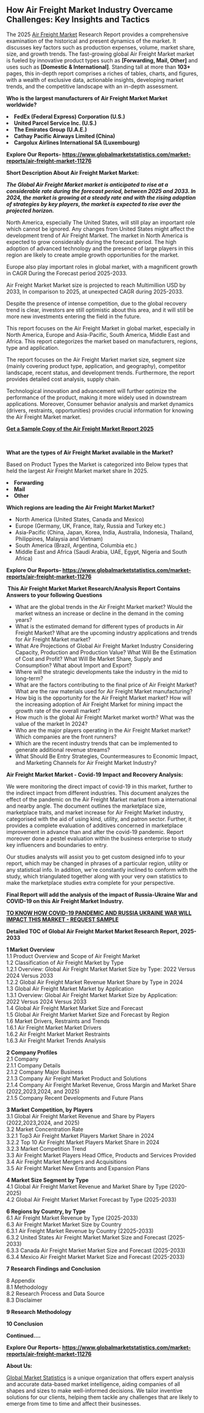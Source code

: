 <h2><strong>How Air Freight Market Industry Overcame Challenges: Key Insights and Tactics</strong></h2><p>The 2025 <a href="https://www.globalmarketstatistics.com/market-reports/air-freight-market-11276">Air Freight Market</a> Research Report provides a comprehensive examination of the historical and present dynamics of the market. It discusses key factors such as production expenses, volume, market share, size, and growth trends. The fast-growing global Air Freight Market market is fueled by innovative product types such as <strong>[Forwarding, Mail, Other]</strong> and uses such as <strong>[Domestic & International]</strong>. Standing tall at more than <strong>103+</strong> pages, this in-depth report comprises a riches of tables, charts, and figures, with a wealth of exclusive data, actionable insights, developing market trends, and the competitive landscape with an in-depth assessment.</p><p><strong>Who is the largest manufacturers of Air Freight Market Market worldwide?</strong></p><p><strong><li>FedEx (Federal Express) Corporation (U.S.)<li>United Parcel Service Inc. (U.S.)<li>The Emirates Group (U.A.E.)<li>Cathay Pacific Airways Limited (China)<li>Cargolux Airlines International SA (Luxembourg)</strong></p><p><strong>Explore Our Reports-&nbsp;<a href="https://wordhtml.com/">https://www.globalmarketstatistics.com/market-reports/air-freight-market-11276</a></strong></p><p><strong>Short Description About Air Freight Market Market:</strong></p><p><strong><em>The Global Air Freight Market market is anticipated to rise at a considerable rate during the forecast period, between 2025 and 2033. In 2024, the market is growing at a steady rate and with the rising adoption of strategies by key players, the market is expected to rise over the projected horizon.</em></strong></p><p>North America, especially The United States, will still play an important role which cannot be ignored. Any changes from United States might affect the development trend of Air Freight Market. The market in North America is expected to grow considerably during the forecast period. The high adoption of advanced technology and the presence of large players in this region are likely to create ample growth opportunities for the market.</p><p>Europe also play important roles in global market, with a magnificent growth in CAGR During the Forecast period 2025-2033.</p><p>Air Freight Market Market size is projected to reach Multimillion USD by 2033, In comparison to 2025, at unexpected CAGR during 2025-2033.</p><p>Despite the presence of intense competition, due to the global recovery trend is clear, investors are still optimistic about this area, and it will still be more new investments entering the field in the future.</p><p>This report focuses on the Air Freight Market in global market, especially in North America, Europe and Asia-Pacific, South America, Middle East and Africa. This report categorizes the market based on manufacturers, regions, type and application.</p><p>The report focuses on the Air Freight Market market size, segment size (mainly covering product type, application, and geography), competitor landscape, recent status, and development trends. Furthermore, the report provides detailed cost analysis, supply chain.</p><p>Technological innovation and advancement will further optimize the performance of the product, making it more widely used in downstream applications. Moreover, Consumer behavior analysis and market dynamics (drivers, restraints, opportunities) provides crucial information for knowing the Air Freight Market market.</p><p><strong><a href="https://www.globalmarketstatistics.com/market-reports/air-freight-market-11276">Get a Sample Copy of the Air Freight Market Report 2025</a></strong></p><p>&nbsp;</p><p><strong>What are the types of Air Freight Market available in the Market?</strong></p><p>Based on Product Types the Market is categorized into Below types that held the largest Air Freight Market market share In 2025.</p><p><strong><li>Forwarding<li>Mail<li>Other</strong></p><p><strong>Which regions are leading the Air Freight Market Market?</strong></p><ul><li>North America (United States, Canada and Mexico)</li><li>Europe (Germany, UK, France, Italy, Russia and Turkey etc.)</li><li>Asia-Pacific (China, Japan, Korea, India, Australia, Indonesia, Thailand, Philippines, Malaysia and Vietnam)</li><li>South America (Brazil, Argentina, Columbia etc.)</li><li>Middle East and Africa (Saudi Arabia, UAE, Egypt, Nigeria and South Africa)</li></ul><p><strong>Explore Our Reports&ndash;&nbsp;<a href="https://www.globalmarketstatistics.com/market-reports/air-freight-market-11276">https://www.globalmarketstatistics.com/market-reports/air-freight-market-11276</a></strong></p><p><strong>&nbsp;This Air Freight Market Market Research/Analysis Report Contains Answers to your following Questions</strong></p><ul><li>What are the global trends in the Air Freight Market market? Would the market witness an increase or decline in the demand in the coming years?</li><li>What is the estimated demand for different types of products in Air Freight Market? What are the upcoming industry applications and trends for Air Freight Market market?</li><li>What Are Projections of Global Air Freight Market Industry Considering Capacity, Production and Production Value? What Will Be the Estimation of Cost and Profit? What Will Be Market Share, Supply and Consumption? What about Import and Export?</li><li>Where will the strategic developments take the industry in the mid to long-term?</li><li>What are the factors contributing to the final price of Air Freight Market? What are the raw materials used for Air Freight Market manufacturing?</li><li>How big is the opportunity for the Air Freight Market market? How will the increasing adoption of Air Freight Market for mining impact the growth rate of the overall market?</li><li>How much is the global Air Freight Market market worth? What was the value of the market In 2024?</li><li>Who are the major players operating in the Air Freight Market market? Which companies are the front runners?</li><li>Which are the recent industry trends that can be implemented to generate additional revenue streams?</li><li>What Should Be Entry Strategies, Countermeasures to Economic Impact, and Marketing Channels for Air Freight Market Industry?</li></ul><p><strong>Air Freight Market Market - Covid-19 Impact and Recovery Analysis:</strong></p><p>We were monitoring the direct impact of covid-19 in this market, further to the indirect impact from different industries. This document analyzes the effect of the pandemic on the Air Freight Market market from a international and nearby angle. The document outlines the marketplace size, marketplace traits, and market increase for Air Freight Market industry, categorised with the aid of using kind, utility, and patron sector. Further, it provides a complete evaluation of additives concerned in marketplace improvement in advance than and after the covid-19 pandemic. Report moreover done a pestel evaluation within the business enterprise to study key influencers and boundaries to entry.</p><p>Our studies analysts will assist you to get custom designed info to your report, which may be changed in phrases of a particular region, utility or any statistical info. In addition, we're constantly inclined to conform with the study, which triangulated together along with your very own statistics to make the marketplace studies extra complete for your perspective.</p><p><strong>Final Report will add the analysis of the impact of Russia-Ukraine War and COVID-19 on this Air Freight Market Industry.</strong></p><p><strong><a href="https://www.globalmarketstatistics.com/market-reports/air-freight-market-11276">TO KNOW HOW COVID-19 PANDEMIC AND RUSSIA UKRAINE WAR WILL IMPACT THIS MARKET - REQUEST SAMPLE</a></strong></p><p><strong>Detailed TOC of Global Air Freight Market Market Research Report, 2025-2033</strong></p><p><strong>1 Market Overview</strong><br /> 1.1 Product Overview and Scope of Air Freight Market<br /> 1.2 Classification of Air Freight Market by Type<br /> 1.2.1 Overview: Global Air Freight Market Market Size by Type: 2022&nbsp;Versus 2024 Versus 2033<br /> 1.2.2 Global Air Freight Market Revenue Market Share by Type in 2024<br /> 1.3 Global Air Freight Market Market by Application<br /> 1.3.1 Overview: Global Air Freight Market Market Size by Application: 2022&nbsp;Versus 2024 Versus 2033<br /> 1.4 Global Air Freight Market Market Size and Forecast<br /> 1.5 Global Air Freight Market Market Size and Forecast by Region<br /> 1.6 Market Drivers, Restraints and Trends<br /> 1.6.1 Air Freight Market Market Drivers<br /> 1.6.2 Air Freight Market Market Restraints<br /> 1.6.3 Air Freight Market Trends Analysis</p><p><strong>2 Company Profiles</strong><br /> 2.1 Company<br /> 2.1.1 Company Details<br /> 2.1.2 Company Major Business<br /> 2.1.3 Company Air Freight Market Product and Solutions<br /> 2.1.4 Company Air Freight Market Revenue, Gross Margin and Market Share (2022,2023,2024, and 2025)<br /> 2.1.5 Company Recent Developments and Future Plans</p><p><strong>3 Market Competition, by Players</strong><br /> 3.1 Global Air Freight Market Revenue and Share by Players (2022,2023,2024, and 2025)<br /> 3.2 Market Concentration Rate<br /> 3.2.1 Top3 Air Freight Market Players Market Share in 2024<br /> 3.2.2 Top 10 Air Freight Market Players Market Share in 2024<br /> 3.2.3 Market Competition Trend<br /> 3.3 Air Freight Market Players Head Office, Products and Services Provided<br /> 3.4 Air Freight Market Mergers and Acquisitions<br /> 3.5 Air Freight Market New Entrants and Expansion Plans</p><p><strong>4 Market Size Segment by Type</strong><br /> 4.1 Global Air Freight Market Revenue and Market Share by Type (2020-2025)<br /> 4.2 Global Air Freight Market Market Forecast by Type (2025-2033)</p><p><strong>6 Regions by Country, by Type</strong><br /> 6.1 Air Freight Market Revenue by Type (2025-2033)<br /> 6.3 Air Freight Market Market Size by Country<br /> 6.3.1 Air Freight Market Revenue by Country (22025-2033)<br /> 6.3.2 United States Air Freight Market Market Size and Forecast (2025-2033)<br /> 6.3.3 Canada Air Freight Market Market Size and Forecast (2025-2033)<br /> 6.3.4 Mexico Air Freight Market Market Size and Forecast (2025-2033)</p><p><strong>7 Research Findings and Conclusion</strong></p><p>8 Appendix<br /> 8.1 Methodology<br /> 8.2 Research Process and Data Source<br /> 8.3 Disclaimer</p><p><strong>9 Research Methodology</strong></p><p><strong>10 Conclusion</strong></p><p><strong>Continued&hellip;.</strong></p><p><strong>Explore Our Reports-&nbsp;<a href="Air Freight Market">https://www.globalmarketstatistics.com/market-reports/air-freight-market-11276</a></strong></p><p><strong>About Us:</strong></p><p><a href="https://www.globalmarketstatistics.com/">Global Market Statistics</a>&nbsp;is a unique organization that offers expert analysis and accurate data-based market intelligence, aiding companies of all shapes and sizes to make well-informed decisions. We tailor inventive solutions for our clients, helping them tackle any challenges that are likely to emerge from time to time and affect their businesses.</p><p>&nbsp;</p>
